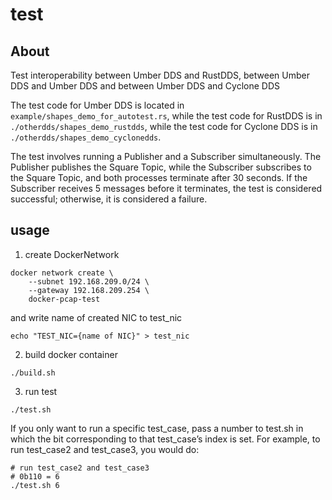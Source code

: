# test

## About
Test interoperability between Umber DDS and RustDDS, between Umber DDS and Umber DDS and between Umber DDS and Cyclone DDS

The test code for Umber DDS is located in `example/shapes_demo_for_autotest.rs`, while the test code for RustDDS is in `./otherdds/shapes_demo_rustdds`, while the test code for Cyclone DDS is in `./otherdds/shapes_demo_cyclonedds`.

The test involves running a Publisher and a Subscriber simultaneously. The Publisher publishes the Square Topic, while the Subscriber subscribes to the Square Topic, and both processes terminate after 30 seconds. If the Subscriber receives 5 messages before it terminates, the test is considered successful; otherwise, it is considered a failure.

## usage
1. create DockerNetwork
```
docker network create \
    --subnet 192.168.209.0/24 \
    --gateway 192.168.209.254 \
    docker-pcap-test
```

and write name of created NIC to test_nic
```
echo "TEST_NIC={name of NIC}" > test_nic
```

2. build docker container
```
./build.sh
```

3. run test
```
./test.sh
```

If you only want to run a specific test_case, pass a number to test.sh in which the bit corresponding to that test_case’s index is set.
For example, to run test_case2 and test_case3, you would do:
```
# run test_case2 and test_case3
# 0b110 = 6
./test.sh 6
```
